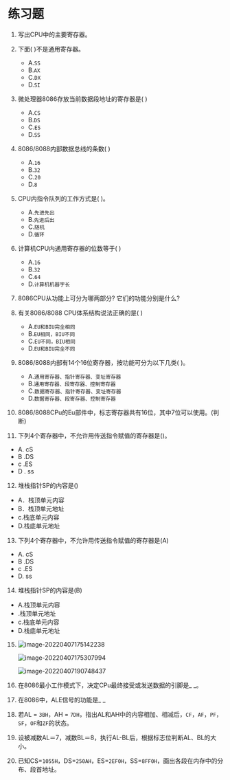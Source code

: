 # 练习题

1. 写出CPU中的主要寄存器。
2. 下面( )不是通用寄存器。
   - A.`SS`
   - B.`AX`
   - C.`DX`
   - D.`SI`
3. 微处理器8086存放当前数据段地址的寄存器是( )
   - A.`CS`
   - B.`DS`
   - C.`ES`
   - D.`SS`
4. 8086/8088内部数据总线的条数( )
   - A.`16`
   - B.`32`
   - C.`20`
   - D.`8`


5. CPU内指令队列的工作方式是( )。
   - A.`先进先出`
   - B.`先进后出`
   - C.`随机`
   - D.`循环`

6. 计算机CPU内通用寄存器的位数等于( )
   - A.`16`
   - B.`32`
   - C.`64`
   - D.`计算机机器字长`

7. 8086CPU从功能上可分为哪两部分?
   它们的功能分别是什么?

8. 有关8086/8088 CPU体系结构说法正确的是( )
   - A.`EU和BIU完全相同`
   - B.`EU相同，BIU不同`
   - C.`EU不同，BIU相同`
   - D.`EU和BIU完全不同`

9. 8086/8088内部有14个16位寄存器，按功能可分为以下几类( )。


   - A.`通用寄存器、指针寄存器、变址寄存器`
   - B.`通用寄存器、段寄存器、控制寄存器`
   - C.`数据寄存器、指针寄存器、变址寄存器`
   - D.`数据寄存器、段寄存器、控制寄存器`

10. 8086/8088CPu的Eu部件中，标志寄存器共有16位，其中7位可以使用。(判断)

11. 下列4个寄存器中，不允许用传送指令赋值的寄存器是()。

- A. cS
- B .DS
- c .ES
- D . ss

12. 堆栈指针SP的内容是()

- A．栈顶单元内容
- B．栈顶单元地址
- c.栈底单元内容
- D.栈底单元地址

13. 下列4个寄存器中，不允许用传送指令赋值的寄存器是(A)

- A. cS
- B .DS
- c .ES
- D. ss

14. 堆栈指针SP的内容是(B)

- A.栈顶单元内容
- .栈顶单元地址
- c.栈底单元内容
- D.栈底单元地址

15. ![image-20220407175142238](D:/Data/typora/photo/image-20220407175142238.png)

    ![image-20220407175307994](D:/Data/typora/photo/image-20220407175307994.png)

    ![image-20220407190748437](D:/Data/typora/photo/image-20220407190748437.png)

16. 在8086最小工作模式下，决定CPu最终接受或发送数据的引脚是_ _。

17. 在8086中，ALE信号的功能是_ _

18. 若AL = `3BH`，AH = `7DH`，指出AL和AH中的内容相加、相减后，`CF`，`AF`，`PF`，`SF`，`OF`和`ZF`的状态。

19. 设被减数AL＝7，减数BL＝8，执行AL-BL后，根据标志位判断AL、BL的大小。





1. 已知CS=`1055H`，DS=`250AH`，ES=`2EF0H`，SS=`8FF0H`，画出各段在内存中的分布、段首地址。
